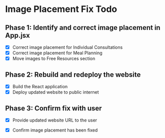 # Image Placement Fix Todo

## Phase 1: Identify and correct image placement in App.jsx
- [x] Correct image placement for Individual Consultations
- [x] Correct image placement for Meal Planning
- [x] Move images to Free Resources section

## Phase 2: Rebuild and redeploy the website
- [x] Build the React application
- [x] Deploy updated website to public internet

## Phase 3: Confirm fix with user
- [x] Provide updated website URL to the user
- [x] Confirm image placement has been fixed

